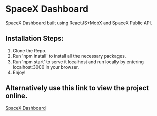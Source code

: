 # SpaceX Dashboard
SpaceX Dashboard built using ReactJS+MobX and SpaceX Public API.


## Installation Steps:
1. Clone the Repo.
2. Run 'npm install' to install all the necessary packages.
3. Run 'npm start' to serve it localhost and run locally by entering localhost:3000 in your browser.
4. Enjoy!


## Alternatively use this link to view the project online.
[SpaceX Dashboard](https://spacex-dashboard.netlify.app/)
